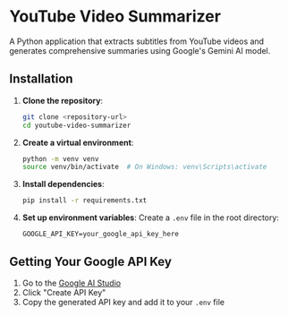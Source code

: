 # YouTube Video Summarizer

A Python application that extracts subtitles from YouTube videos and generates comprehensive summaries using Google's Gemini AI model.

## Installation

1. **Clone the repository**:
   ```bash
   git clone <repository-url>
   cd youtube-video-summarizer
   ```

2. **Create a virtual environment**:
   ```bash
   python -m venv venv
   source venv/bin/activate  # On Windows: venv\Scripts\activate
   ```

3. **Install dependencies**:
   ```bash
   pip install -r requirements.txt
   ```

4. **Set up environment variables**:
   Create a `.env` file in the root directory:
   ```env
   GOOGLE_API_KEY=your_google_api_key_here
   ```

## Getting Your Google API Key

1. Go to the [Google AI Studio](https://aistudio.google.com/)
2. Click "Create API Key"
3. Copy the generated API key and add it to your `.env` file

